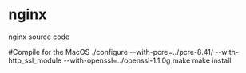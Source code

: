 # nginx
nginx source code


#Compile for the MacOS
 ./configure --with-pcre=../pcre-8.41/ --with-http_ssl_module --with-openssl=../openssl-1.1.0g
make
make install
